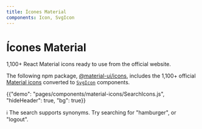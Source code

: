 ```yaml
---
title: Ícones Material
components: Icon, SvgIcon
---
```


# Ícones Material

<p class="description">1,100+ React Material icons ready to use from the official website.</p>

The following npm package, [@material-ui/icons](https://www.npmjs.com/package/@material-ui/icons), includes the 1,100+ official [Material icons](https://material.io/tools/icons/?style=baseline) converted to [`SvgIcon`](/api/svg-icon/) components.

{{"demo": "pages/components/material-icons/SearchIcons.js", "hideHeader": true, "bg": true}}

ℹ️ The search supports synonyms. Try searching for "hamburger", or "logout".
